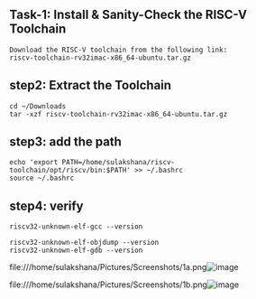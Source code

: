 ## Task-1: Install & Sanity-Check the RISC-V Toolchain

```
Download the RISC-V toolchain from the following link:
riscv-toolchain-rv32imac-x86_64-ubuntu.tar.gz
```
## step2:  Extract the Toolchain
```
cd ~/Downloads
tar -xzf riscv-toolchain-rv32imac-x86_64-ubuntu.tar.gz
```

## step3: add the path
```
echo 'export PATH=/home/sulakshana/riscv-toolchain/opt/riscv/bin:$PATH' >> ~/.bashrc
source ~/.bashrc
```

## step4: verify
```
riscv32-unknown-elf-gcc --version
```

```
riscv32-unknown-elf-objdump --version
riscv32-unknown-elf-gdb --version
```
file:///home/sulakshana/Pictures/Screenshots/1a.png![image](https://github.com/user-attachments/assets/dd053c7e-830e-4600-96fd-00c3666d1802)

file:///home/sulakshana/Pictures/Screenshots/1b.png![image](https://github.com/user-attachments/assets/773f2de6-c04a-4d12-a89d-63e655b261c0)



